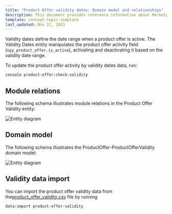 ```yaml
---
title: "Product Offer validity dates: Domain model and relationships"
description: This document provides reference information about Marketplace Product Offer validity dates in the Spryker Marketplace.
template: concept-topic-template
last_updated: Nov 21, 2023
---
```


Validity dates define the date range when a product offer is active. The Validity Dates entity manipulates the product offer activity field (`spy_product_offer.is_active`),
activating and deactivating it based on the validity date range.

To update the product offer activity by validity dates data, run:

```bash
console product-offer:check-validity
```

## Module relations

The following schema illustrates module relations in the Product Offer Validity entity:

![Entity diagram](https://confluence-connect.gliffy.net/embed/image/c49ca6db-3655-4d86-bdb1-ed05d2e1e721.png?utm_medium=live&utm_source=custom)


## Domain model

The following schema illustrates the ProductOffer-ProductOfferValidity domain model:

![Entity diagram](https://confluence-connect.gliffy.net/embed/image/b20c2abe-77c4-4c33-b361-48034e64dc7b.png?utm_medium=live&utm_source=custom)

## Validity data import

You can import the product offer validity data from the[product_offer_validity.csv](/docs/pbc/all/offer-management/{{site.version}}/marketplace/import-and-export-data/import-file-details-product-offer-validity.csv.html) file by running

```bash
data:import product-offer-validity
```
